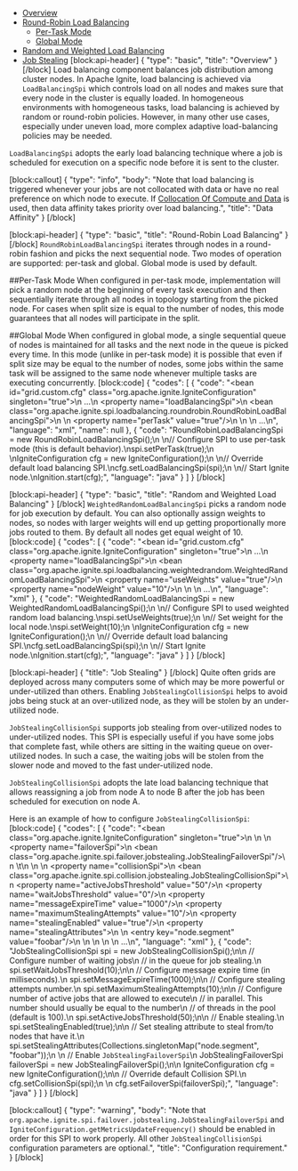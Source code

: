 * [Overview](#overview)
* [Round-Robin Load Balancing](#round-robin-load-balancing)
  * [Per-Task Mode](#section-per-task-mode)
  * [Global Mode](#section-global-mode)
* [Random and Weighted Load Balancing](#random-and-weighted-load-balancing)
* [Job Stealing](#job-stealing)
[block:api-header]
{
  "type": "basic",
  "title": "Overview"
}
[/block]
Load balancing component balances job distribution among cluster nodes. In Apache Ignite, load balancing is achieved via `LoadBalancingSpi` which controls load on all nodes and makes sure that every node in the cluster is equally loaded. In homogeneous environments with homogeneous tasks, load balancing is achieved by random or round-robin policies. However, in many other use cases, especially under uneven load, more complex adaptive load-balancing policies may be needed.

`LoadBalancingSpi` adopts the early load balancing technique where a job is scheduled for execution on a specific node before it is sent to the cluster.

[block:callout]
{
  "type": "info",
  "body": "Note that load balancing is triggered whenever your jobs are not collocated with data or have no real preference on which node to execute. If [Collocation Of Compute and Data](doc:collocate-compute-and-data) is used, then data affinity takes priority over load balancing.",
  "title": "Data Affinity"
}
[/block]

[block:api-header]
{
  "type": "basic",
  "title": "Round-Robin Load Balancing"
}
[/block]
`RoundRobinLoadBalancingSpi` iterates through nodes in a round-robin fashion and picks the next sequential node. Two modes of operation are supported: per-task and global. Global mode is used by default.

##Per-Task Mode
When configured in per-task mode, implementation will pick a random node at the beginning of every task execution and then sequentially iterate through all nodes in topology starting from the picked node. For cases when split size is equal to the number of nodes, this mode guarantees that all nodes will participate in the split.

##Global Mode
When configured in global mode, a single sequential queue of nodes is maintained for all tasks and the next node in the queue is picked every time. In this mode (unlike in per-task mode) it is possible that even if split size may be equal to the number of nodes, some jobs within the same task will be assigned to the same node whenever multiple tasks are executing concurrently.
[block:code]
{
  "codes": [
    {
      "code": "<bean id=\"grid.custom.cfg\" class=\"org.apache.ignite.IgniteConfiguration\" singleton=\"true\">\n  ...\n  <property name=\"loadBalancingSpi\">\n    <bean class=\"org.apache.ignite.spi.loadbalancing.roundrobin.RoundRobinLoadBalancingSpi\">\n      <!-- Set to per-task round-robin mode (this is default behavior). -->\n      <property name=\"perTask\" value=\"true\"/>\n    </bean>\n  </property>\n  ...\n</bean>",
      "language": "xml",
      "name": null
    },
    {
      "code": "RoundRobinLoadBalancingSpi = new RoundRobinLoadBalancingSpi();\n \n// Configure SPI to use per-task mode (this is default behavior).\nspi.setPerTask(true);\n \nIgniteConfiguration cfg = new IgniteConfiguration();\n \n// Override default load balancing SPI.\ncfg.setLoadBalancingSpi(spi);\n \n// Start Ignite node.\nIgnition.start(cfg);",
      "language": "java"
    }
  ]
}
[/block]

[block:api-header]
{
  "type": "basic",
  "title": "Random and Weighted Load Balancing"
}
[/block]
`WeightedRandomLoadBalancingSpi` picks a random node for job execution by default. You can also optionally assign weights to nodes, so nodes with larger weights will end up getting proportionally more jobs routed to them. By default all nodes get equal weight of 10.
[block:code]
{
  "codes": [
    {
      "code": "<bean id=\"grid.custom.cfg\" class=\"org.apache.ignite.IgniteConfiguration\" singleton=\"true\">\n  ...\n  <property name=\"loadBalancingSpi\">\n    <bean class=\"org.apache.ignite.spi.loadbalancing.weightedrandom.WeightedRandomLoadBalancingSpi\">\n      <property name=\"useWeights\" value=\"true\"/>\n      <property name=\"nodeWeight\" value=\"10\"/>\n    </bean>\n  </property>\n  ...\n</bean>",
      "language": "xml"
    },
    {
      "code": "WeightedRandomLoadBalancingSpi = new WeightedRandomLoadBalancingSpi();\n \n// Configure SPI to used weighted random load balancing.\nspi.setUseWeights(true);\n \n// Set weight for the local node.\nspi.setWeight(10);\n \nIgniteConfiguration cfg = new IgniteConfiguration();\n \n// Override default load balancing SPI.\ncfg.setLoadBalancingSpi(spi);\n \n// Start Ignite node.\nIgnition.start(cfg);",
      "language": "java"
    }
  ]
}
[/block]

[block:api-header]
{
  "title": "Job Stealing"
}
[/block]
Quite often grids are deployed across many computers some of which may be more powerful or under-utilized than others.  Enabling `JobStealingCollisionSpi` helps to avoid jobs being stuck at an over-utilized node, as they will be stolen by an under-utilized node.

`JobStealingCollisionSpi` supports job stealing from over-utilized nodes to under-utilized nodes. This SPI is especially useful if you have some jobs that complete fast, while others are sitting in the waiting queue on over-utilized nodes. In such a case, the waiting jobs will be stolen from the slower node and moved to the fast under-utilized node.

`JobStealingCollisionSpi` adopts the late load balancing technique that allows reassigning a job from node A to node B after the job has been scheduled for execution on node A​.

Here is an example of how to configure `JobStealingCollisionSpi`:
[block:code]
{
  "codes": [
    {
      "code": "<bean class=\"org.apache.ignite.IgniteConfiguration\" singleton=\"true\">\n  \n  <!-- Enabling the required Failover SPI. -->\n  <property name=\"failoverSpi\">\n     <bean class=\"org.apache.ignite.spi.failover.jobstealing.JobStealingFailoverSpi\"/>\n \t</property>\n  \n  <!-- Enabling the JobStealingCollisionSpi for late load balancing. -->\n  <property name=\"collisionSpi\">\n    <bean class=\"org.apache.ignite.spi.collision.jobstealing.JobStealingCollisionSpi\">\n      <property name=\"activeJobsThreshold\" value=\"50\"/>\n      <property name=\"waitJobsThreshold\" value=\"0\"/>\n      <property name=\"messageExpireTime\" value=\"1000\"/>\n      <property name=\"maximumStealingAttempts\" value=\"10\"/>\n      <property name=\"stealingEnabled\" value=\"true\"/>\n      <property name=\"stealingAttributes\">\n        <map>\n            <entry key=\"node.segment\" value=\"foobar\"/>\n        </map>\n      </property>\n    </bean>\n  </property>\n  ...\n</bean>",
      "language": "xml"
    },
    {
      "code": "JobStealingCollisionSpi spi = new JobStealingCollisionSpi();\n\n // Configure number of waiting jobs\n // in the queue for job stealing.\n spi.setWaitJobsThreshold(10);\n\n // Configure message expire time (in milliseconds).\n spi.setMessageExpireTime(1000);\n\n // Configure stealing attempts number.\n spi.setMaximumStealingAttempts(10);\n\n // Configure number of active jobs that are allowed to execute\n // in parallel. This number should usually be equal to the number\n // of threads in the pool (default is 100).\n spi.setActiveJobsThreshold(50);\n\n // Enable stealing.\n spi.setStealingEnabled(true);\n\n // Set stealing attribute to steal from/to nodes that have it.\n spi.setStealingAttributes(Collections.singletonMap(\"node.segment\", \"foobar\"));\n \n // Enable `JobStealingFailoverSpi`\n JobStealingFailoverSpi failoverSpi = new JobStealingFailoverSpi();\n\n IgniteConfiguration cfg = new IgniteConfiguration();\n\n // Override default Collision SPI.\n cfg.setCollisionSpi(spi);\n \n cfg.setFailoverSpi(failoverSpi);",
      "language": "java"
    }
  ]
}
[/block]

[block:callout]
{
  "type": "warning",
  "body": "Note that  `org.apache.ignite.spi.failover.jobstealing.JobStealingFailoverSpi` and `IgniteConfiguration.getMetricsUpdateFrequency()` should be enabled in order for this SPI to work properly.  All other `JobStealingCollisionSpi` configuration parameters are optional.",
  "title": "Configuration requirement."
}
[/block]